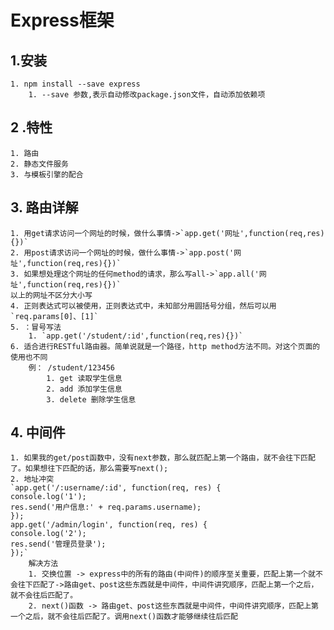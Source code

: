 # Express框架

## 1.安装
	
	1. npm install --save express
		1. --save 参数,表示自动修改package.json文件，自动添加依赖项

## 2 .特性
	
	1. 路由
	2. 静态文件服务
	3. 与模板引擎的配合

## 3. 路由详解

	1. 用get请求访问一个网址的时候，做什么事情->`app.get('网址',function(req,res){})`
	2. 用post请求访问一个网址的时候，做什么事情->`app.post('网址',function(req,res){})`
	3. 如果想处理这个网址的任何method的请求，那么写all->`app.all('网址',function(req,res){})`
	以上的网址不区分大小写
	4. 正则表达式可以被使用，正则表达式中，未知部分用圆括号分组，然后可以用`req.params[0]、[1]`
	5. ：冒号写法
		1. `app.get('/student/:id',function(req,res){})`
	6. 适合进行RESTful路由器。简单说就是一个路径，http method方法不同。对这个页面的使用也不同
		例： /student/123456
			1. get 读取学生信息
			2. add 添加学生信息
			3. delete 删除学生信息
			
## 4. 中间件

	1. 如果我的get/post函数中，没有next参数，那么就匹配上第一个路由，就不会往下匹配了。如果想往下匹配的话，那么需要写next();
	2. 地址冲突
	`app.get('/:username/:id', function(req, res) {
	console.log('1');
	res.send('用户信息:' + req.params.username);
	});
	app.get('/admin/login', function(req, res) {
    console.log('2');
    res.send('管理员登录');
	});`
		解决方法
		1. 交换位置 -> express中的所有的路由(中间件)的顺序至关重要，匹配上第一个就不会往下匹配了->路由get、post这些东西就是中间件，中间件讲究顺序，匹配上第一个之后，就不会往后匹配了。
		2. next()函数 -> 路由get、post这些东西就是中间件，中间件讲究顺序，匹配上第一个之后，就不会往后匹配了。调用next()函数才能够继续往后匹配